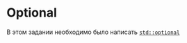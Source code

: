 # Optional

В этом задании необходимо было написать [`std::optional`](https://en.cppreference.com/w/cpp/utility/optional)